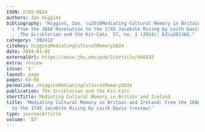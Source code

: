 ```yaml
---
ISSN: 2165-0624
authors: Ian Higgins
bibliography: "Higgins, Ian. \u2018Mediating Cultural Memory in Britain and Ireland:\
  \ From the 1688 Revolution to the 1745 Jacobite Rising by Leith Davis (Review)\u2019\
  . _The Scriblerian and the Kit-Cats_ 57, no. 1 (2024): 63\u201366."
category: '202412'
citekey: higginsMediatingCulturalMemory2024
date: 2024-01-01
externalUrl: https://muse.jhu.edu/pub/2/article/946832
extra: review
issue: '1'
layout: page
pages: 63-66
permalink: /higginsMediatingCulturalMemory2024
publication: The Scriblerian and the Kit-Cats
shortTitle: Mediating Cultural Memory in Britain and Ireland
title: 'Mediating Cultural Memory in Britain and Ireland: From the 1688 Revolution
  to the 1745 Jacobite Rising by Leith Davis (review)'
type: journalArticle
volume: '57'
---
```


